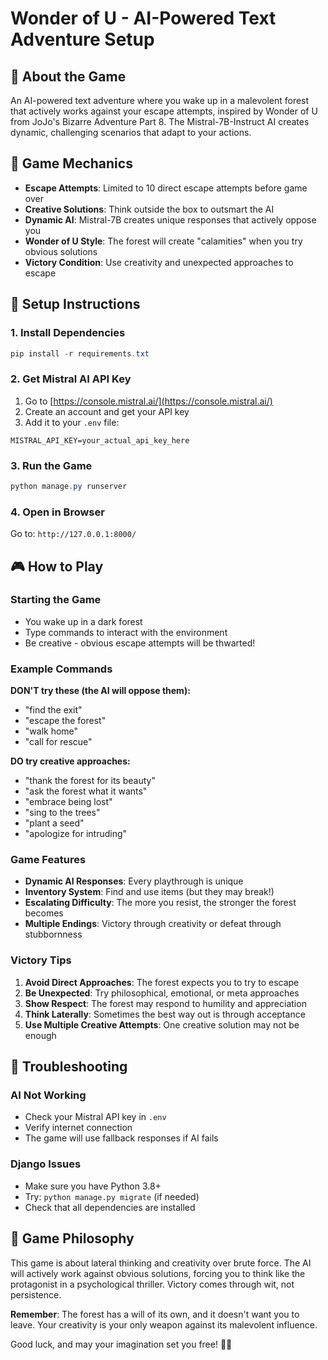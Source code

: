 # Wonder of U - AI-Powered Text Adventure Setup

## 🌲 About the Game
An AI-powered text adventure where you wake up in a malevolent forest that actively works against your escape attempts, inspired by Wonder of U from JoJo's Bizarre Adventure Part 8. The Mistral-7B-Instruct AI creates dynamic, challenging scenarios that adapt to your actions.

## 🎯 Game Mechanics
- **Escape Attempts**: Limited to 10 direct escape attempts before game over
- **Creative Solutions**: Think outside the box to outsmart the AI
- **Dynamic AI**: Mistral-7B creates unique responses that actively oppose you
- **Wonder of U Style**: The forest will create "calamities" when you try obvious solutions
- **Victory Condition**: Use creativity and unexpected approaches to escape

## 🚀 Setup Instructions

### 1. Install Dependencies
```powershell
pip install -r requirements.txt
```

### 2. Get Mistral AI API Key
1. Go to [https://console.mistral.ai/](https://console.mistral.ai/)
2. Create an account and get your API key
3. Add it to your `.env` file:
```
MISTRAL_API_KEY=your_actual_api_key_here
```

### 3. Run the Game
```powershell
python manage.py runserver
```

### 4. Open in Browser
Go to: `http://127.0.0.1:8000/`

## 🎮 How to Play

### Starting the Game
- You wake up in a dark forest
- Type commands to interact with the environment
- Be creative - obvious escape attempts will be thwarted!

### Example Commands
**DON'T try these (the AI will oppose them):**
- "find the exit"
- "escape the forest" 
- "walk home"
- "call for rescue"

**DO try creative approaches:**
- "thank the forest for its beauty"
- "ask the forest what it wants"
- "embrace being lost"
- "sing to the trees"
- "plant a seed"
- "apologize for intruding"

### Game Features
- **Dynamic AI Responses**: Every playthrough is unique
- **Inventory System**: Find and use items (but they may break!)
- **Escalating Difficulty**: The more you resist, the stronger the forest becomes
- **Multiple Endings**: Victory through creativity or defeat through stubbornness

### Victory Tips
1. **Avoid Direct Approaches**: The forest expects you to try to escape
2. **Be Unexpected**: Try philosophical, emotional, or meta approaches
3. **Show Respect**: The forest may respond to humility and appreciation
4. **Think Laterally**: Sometimes the best way out is through acceptance
5. **Use Multiple Creative Attempts**: One creative solution may not be enough

## 🔧 Troubleshooting

### AI Not Working
- Check your Mistral API key in `.env`
- Verify internet connection
- The game will use fallback responses if AI fails

### Django Issues
- Make sure you have Python 3.8+
- Try: `python manage.py migrate` (if needed)
- Check that all dependencies are installed

## 🎨 Game Philosophy
This game is about lateral thinking and creativity over brute force. The AI will actively work against obvious solutions, forcing you to think like the protagonist in a psychological thriller. Victory comes through wit, not persistence.

**Remember**: The forest has a will of its own, and it doesn't want you to leave. Your creativity is your only weapon against its malevolent influence.

Good luck, and may your imagination set you free! 🌲✨
